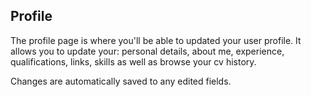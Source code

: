 ## Profile

The profile page is where you'll be able to updated your user profile. It allows you to update your: personal details, about me, experience, qualifications, links, skills as well as browse your cv history.

Changes are automatically saved to any edited fields.